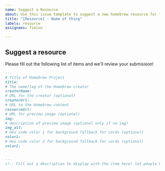 ```yaml
---
name: Suggest a Resource
about: Use this issue template to suggest a new homebrew resource for the site!
title: "[Resource] - Name of thing"
labels: resource
assignees: fimion

---
```


## Suggest a resource

Please fill out the following list of items and we'll review your submission!

```markdown
---
# Title of Homebrew Project
title: 
# The name/tag of the Homebrew creator
creatorName: 
# URL for the creator (optional)
creatorUrl: 
# URL to the Homebrew content
resourceUrl: 
# URL for preview image (optional)
img: 
# description of preview image (optional only if no img)
img_alt: 
# Hex code color 1 for background fallback for cards (optional)
color1: 
# Hex code color 2 for background fallback for cards (optional)
color2: 


---
<!-- Fill out a description to display with the item here! let people know what it is about! -->

```

